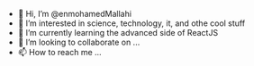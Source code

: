 - 👋 Hi, I’m @enmohamedMallahi
- 👀 I’m interested in science, technology, it, and othe cool stuff
- 🌱 I’m currently learning the advanced side of ReactJS 
- 💞️ I’m looking to collaborate on ...
- 📫 How to reach me ...

<!---
enmohamedMallahi/enmohamedMallahi is a ✨ special ✨ repository because its `README.md` (this file) appears on your GitHub profile.
You can click the Preview link to take a look at your changes.
--->
